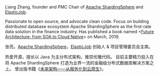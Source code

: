 Liang Zhang, founder and PMC Chair of [Apache ShardingSphere](https://github.com/apache/shardingsphere) and [ElasticJob](https://github.com/apache/shardingsphere-elasticjob).

Passionate to open source, and advocate clean code.
Focus on building distributed database ecosystem Apache ShardingSphere as the first-rate data solution in the finance industry. 
Has published a book named <[Future Architecture: from SOA to Cloud Native](https://baike.baidu.com/item/%E6%9C%AA%E6%9D%A5%E6%9E%B6%E6%9E%84%EF%BC%9A%E4%BB%8E%E6%9C%8D%E5%8A%A1%E5%8C%96%E5%88%B0%E4%BA%91%E5%8E%9F%E7%94%9F/23376862)> on March, 2019.

张亮，[Apache ShardingSphere](https://github.com/apache/shardingsphere)，[ElasticJob](https://github.com/apache/shardingsphere-elasticjob) 创始人 & 项目管理委员会主席。

热爱开源，擅长以 Java 为主分布式架构，推崇优雅代码。
目前主要精力投入在将 Apache ShardingSphere 打造为业界一流的金融级分布式数据库解决方案之上。
曾出版书籍《[未来架构——从服务化到云原生](https://baike.baidu.com/item/%E6%9C%AA%E6%9D%A5%E6%9E%B6%E6%9E%84%EF%BC%9A%E4%BB%8E%E6%9C%8D%E5%8A%A1%E5%8C%96%E5%88%B0%E4%BA%91%E5%8E%9F%E7%94%9F/23376862)》。
